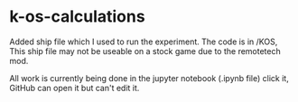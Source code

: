 # k-os-calculations

Added ship file which I used to run the experiment. The code is in /KOS,
This ship file may not be useable on a stock game due to the remotetech mod.

All work is currently being done in the jupyter notebook (.ipynb file) click it, GitHub can open it but can't edit it.
